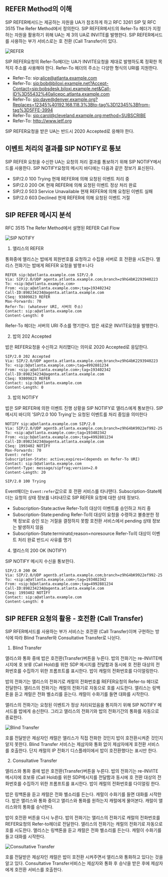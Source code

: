 ## REFER Method의 이해

SIP REFER메서드는 제공하는 자원을 UA가 참조하게 하고 RFC 3261 SIP 및 RFC 3515 The Refer Method에서 정의한다. SIP REFER메서드의 Refer-To 헤더가 지정하는 자원을 활용하기 위해 UA는 제 3의 UA로 INVITE를 발행한다. SIP REFER메서드를 사용하는 부가 서비스로는 호 전환 (Call Transfer)이 있다.

![REFER](./image/23_1.png)

SIP REFER요청의 Refer-To헤더는 UA가 INVITE요청을 제대로 발행하도록 정확한 목적지 주소를 사용해야 한다. Refer-To 헤더의 주소는 다양한 형식의 URI를 지원한다.

- Refer-To: sip:alice@atlanta.example.com
- Refer-To: <sip:bob@biloxi.example.net?Accept-Contact=sip:bobsdesk.biloxi.example.net&Call-ID%3D55432%40alicepc.atlanta.example.com>
- Refer-To: <sip:dave@denver.example.org?Replaces=12345%40192.168.118.3%3Bto-tag%3D12345%3Bfrom-tag%3D5FFE-3994>
- Refer-To: <sip:carol@cleveland.example.org;method=SUBSCRIBE>
- Refer-To: http://www.ietf.org

SIP REFER요청을 받은 UA는 반드시 2020 Accepted로 응해야 한다.

## 이벤트 처리의 결과를 SIP NOTIFY로 통보

SIP REFER 요청을 수신한 UA는 요청의 처리 결과를 통보하기 위해 SIP NOTIFY메서드를 사용한다. SIP NOTIFY요청의 메시지 바디에는 다음과 같은 정보가 표신된다.

- SIP/2.0 100 Trying
  현재 REFER에 의해 요청된 이벤트 처리 중
- SIP/2.0 200 OK
  현재 REFER에 의해 요청된 이벤트 정상 처리 완료
- SIP/2.0 503 Service Unavailable
  현재 REFER에 의해 요청된 이벤트 실패 
- SIP/2.0 603 Declined
  현재 REFER에 의해 요청된 이벤트 거절 

## SIP REFER 메시지 분석

RFC 3515 The Refer Method에서 설명된 REFER Call Flow

![SIP NOTIFY](./image/23_2.png)

1) 앨리스의 REFER

통화중에 앨리스는 밥에게 회원번호를 요청하고 수집용 서버로 호 전환을 시도한다. 앨리스 전화기는 밥에게 REFER 요청을 발행ㅎ나다

```sip
REFER sip:b@atlanta.example.com SIP/2.0 
Via: SIP/2.0/UDP agenta.atlanta.example.com;branch=z9hG4bK2293940223
To: <sip:b@atlanta.example.com>
From: <sip:a@atlanta.example.com>;tag=193402342
Call-ID:898234234@agenta.atlanta.example.com
CSeq: 93809823 REFER
Max-Forwards: 70
Refer-To: (whatever URI, 서버의 주소)
Contact: sip:a@atlanta.example.com
Content-Length: 0
```

Refer-To 헤더는 서버의 URI 주소를 명기한다. 밥은 새로운 INVITE요청을 발행한다.

2) 밥의 202 Accepted

밥은 REFER요청을 수신하고 처리했다는 의미로 2020 Accepted로 응답한다.

```sip
SIP/2.0 202 Accepted
Via: SIP/2.0/UDP agenta.atlanta.example.com;branch=z9hG4bK2293940223
To: <sip:b@atlanta.example.com>;tag=4992881234
From: <sip:a@atlanta.example.com>;tag=193402342
Call-ID:898234234@agenta.atlanta.example.com
CSeq: 93809823 REFER
Contact: sip:b@atlanta.example.com
Content-Length: 0
```

3) 밥의 NOTIFY

밥은 SIP REFER에 의한 이벤트 진행 상황을 SIP NOTIFY로 앨리스에게 통보한다. SIP 메시지 바디의 'SIP/2.0 100 Trying'는 요청된 이벤트를  처리 중임을 의미한다

```sip
NOTIFY sip:a@atlanta.example.com SIP/2.0
Via: SIP/2.0/UDP agentb.atlanta.example.com;branch=z9hG4bK9922ef992-25
To: <sip:a@atlanta.example.com>;tag=193402342
From: <sip:b@atlanta.example.com>;tag=4992881234
Call-ID:898234234@agenta.atlanta.example.com
CSeq: 1993402 NOTIFY
Max-Forwards: 70
Event: refer
Subscription-State: active;expires=(depends on Refer-To URI)
Contact: sip:b@atlanta.example.com
Content-Type: message/sipfrag;version=2.0
Content-Length: 20

SIP/2.0 100 Trying
```

Event헤더는 `Event:refer`값으로 호 전환 서비스를 타나탠다. Subscription-State헤더는 요청의 상태 정보를 나타내므로  SIP REFER 요청에 대한 상태 정보다.

- Subscription-State:active 
  Refer-To의 대상이 이벤트를 승인하고 처리 중
- Subscription-State:pending
  Refer-To의 대상이 요청을 수령하고 불충분한 정책 정보로 승인 또는 거절을 결정하지 못함
  호전환 서비스에서 pending 상태 정보는 발생하지 않음
- Subscription-State:terminatd;reason=noresource
  Refer-To의 대상이 이벤트 처리 완료
  반드시 사유를 명기

4) 앨리스의 200 OK (NOTIFY)

SIP NOTIFY 메시지 수신을 통보한다.

```sip
SIP/2.0 200 OK
Via: SIP/2.0/UDP agentb.atlanta.example.com;branch=z9hG4bK9922ef992-25
To: <sip:a@atlanta.example.com>;tag=193402342
From: <sip:b@atlanta.example.com>;tag=4992881234
Call-ID:898234234@agenta.atlanta.example.com
CSeq: 1993402 NOTIFY
Contact: sip:a@atlanta.example.com
Content-Length: 0
```

## 

## SIP REFER 요청의 활용 - 호전환 (Call Transfer)

SIP RFER메서드를 사용하는 부가 서비스는 호전환 (Call Transfer)이며 구현하는 방식에 따라 Blind Transfer와 Consultative Transfer로 나뉜다.

1) Blind Transfer

앨리스와 통화 중에 밥은 호전환(Transfer)버튼을 누른다. 밥의 전화기는 re-INVITE메시지에 호 보류 (Call Hold)를 위한 SDP 메시지를 전달함과 동시에 호 전환 대상의 전화번호를 수집하기 위한 프롬프트를 표시한다. 밥이 캐럴의 전화번호를 다이얼링한다.

밥의 전화기는 앨리스의 전화기로 캐럴의 전화번호를 REFER요청의 Refer-to 헤더로 전달한다. 앨리스의 전화기는 캐럴의 전화기로 자동으로 호를 시도한다. 앨리스는 링백톤을 듣고 캐럴은 전화 벨소리를 듣는다. 캐럴이 수화기를 들면 대화를 시작한다.

앨리스의 전화기는 요청된 이벤트가 정상 처리되었음을 통지하기 위해 SIP NOTIFY 메서드를 밥에게 송신한다. 그리고 앨리스의 전화기와 밥의 전화기간의 통화를 자동으로 종료한다.

![Blind Transfer](./image/23_3.png)

호를 전달받은 제삼자인 캐럴은 앨리스가 직접 전화한 것인지 밥이 호전환시켜준 것인지 알지 못한다. Blind Transfer 서비스는 제삼자와 통화 없이 제삼자에게 호전환 서비스를 호출한다. 단지 캐럴의 IP 전화기 디스플레이에서 밥이 호전환했다는 표시만 한다.

2) Consultative Transfer

앨리스와 통화 중에 밥은 호전환(Transfer)버튼을 누른다. 밥의 전화기는 re-INVITE 메시지에 호보류 (Call Hold)를 위한 SDP메시지를 전달함과 동시에 호 전환 대상의 전화번호를 수집하기 위한 프롬프트를 표시한다. 밥이 캐럴의 전화번호를 다이얼링 한다.

밥은 링백톤을 듣고 캐럴은 전화 벨소리를 든는다. 캐럴이 수화기를 들면 대화를 시작한다. 밥은 앨리스와 통화 중이고 앨리스와 통화를 원하는지 캐럴에게 물어본다. 캐럴이 앨리스와의 통화를 승낙한다.

밥이 호전환 버튼을 다시 누른다. 밥의 전화기는 앨리스의 전화기로 캐럴의 전화번호를 REFER요청의 Refer-to헤더로 전달한다. 앨리스의 전화기는 캐럴의 전화기로 자동으로 호를 시도한다. 앨리스는 링백톤을 듣고 캐럴은 전화 벨소리를 든는다. 캐럴이 수화기를 들고 대화를 시작한다.

![Consultative Transfer](./image/23_4.png)

호를 전달받은 제삼자인 캐럴은 밥이 호전환 시켜주면서 앨리스와 통화하고 있다는 것을 알고 있다. Consultative Transfer서비스는 제삼자와 통화 후 승낙을 받은 후에 제삼자에게 호전환 서비스를 호출한다.